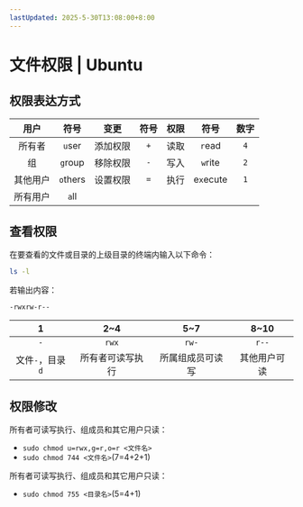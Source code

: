 ```yaml
---
lastUpdated: 2025-5-30T13:08:00+8:00
---
```


# 文件权限 | Ubuntu

## 权限表达方式

|   用户   |   符号   |   变更   | 符号  | 权限  |   符号    | 数字  |
| :------: | :------: | :------: | :---: | :---: | :-------: | :---: |
|  所有者  |  `u`ser  | 添加权限 |  `+`  | 读取  |  `r`ead   |  `4`  |
|    组    | `g`roup  | 移除权限 |  `-`  | 写入  |  `w`rite  |  `2`  |
| 其他用户 | `o`thers | 设置权限 |  `=`  | 执行  | e`x`ecute |  `1`  |
| 所有用户 |  `a`ll   |          |       |       |           |       |

## 查看权限

在要查看的文件或目录的上级目录的终端内输入以下命令：

```bash
ls -l
```

若输出内容：

```ansi
-rwxrw-r--
```

|        1         |       2~4        |       5~7        |     8~10     |
| :--------------: | :--------------: | :--------------: | :----------: |
|       `-`        |      `rwx`       |      `rw-`       |    `r--`     |
| 文件`-`，目录`d` | 所有者可读写执行 | 所属组成员可读写 | 其他用户可读 |

## 权限修改

所有者可读写执行、组成员和其它用户只读：

- `sudo chmod u=rwx,g=r,o=r <文件名>`
- `sudo chmod 744 <文件名>`(7=4+2+1)

所有者可读写执行、组成员和其它用户只读：

- `sudo chmod 755 <目录名>`(5=4+1)
